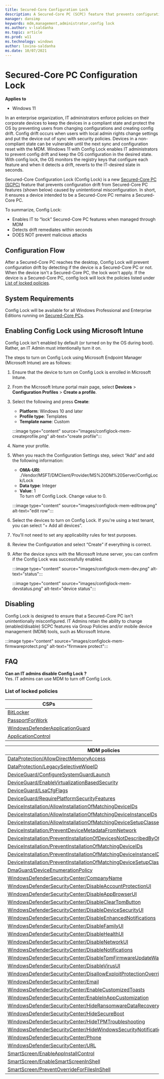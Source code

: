 ```yaml
---
title: Secured-Core Configuration Lock
description: A Secured-Core PC (SCPC) feature that prevents configuration drift from Secured-Core PC features (shown below) caused by unintentional misconfiguration. 
manager: dansimp
keywords: mdm,management,administrator,config lock
ms.author: v-lsaldanha
ms.topic: article
ms.prod: w11
ms.technology: windows
author: lovina-saldanha
ms.date: 10/07/2021
---
```


# Secured-Core PC Configuration Lock 

**Applies to**

-   Windows 11

In an enterprise organization, IT administrators enforce policies on their corporate devices to keep the devices in a compliant state and protect the OS by preventing users from changing configurations and creating config drift. Config drift occurs when users with local admin rights change settings and put the device out of sync with security policies. Devices in a non-compliant state can be vulnerable until the next sync and configuration reset with the MDM. Windows 11 with Config Lock enables IT administrators to prevent config drift and keep the OS configuration in the desired state. With config lock, the OS monitors the registry keys that configure each feature and when it detects a drift, reverts to the IT-desired state in seconds.

Secured-Core Configuration Lock (Config Lock) is a new [Secured-Core PC (SCPC)](/windows-hardware/design/device-experiences/oem-highly-secure) feature that prevents configuration drift from Secured-Core PC features (shown below) caused by unintentional misconfiguration. In short, it ensures a device intended to be a Secured-Core PC remains a Secured-Core PC.

To summarize, Config Lock:

- Enables IT to “lock” Secured-Core PC features when managed through MDM
- Detects drift remediates within seconds
- DOES NOT prevent malicious attacks

## Configuration Flow

After a Secured-Core PC reaches the desktop, Config Lock will prevent configuration drift by detecting if the device is a Secured-Core PC or not. When the device isn't a Secured-Core PC, the lock won't apply. If the device is a Secured-Core PC, config lock will lock the policies listed under [List of locked policies](#list-of-locked-policies).

## System Requirements

Config Lock will be available for all Windows Professional and Enterprise Editions running on [Secured-Core PCs](/windows-hardware/design/device-experiences/oem-highly-secure).  

## Enabling Config Lock using Microsoft Intune

Config Lock isn't enabled by default (or turned on by the OS during boot). Rather, an IT Admin must intentionally turn it on.
 
The steps to turn on Config Lock using Microsoft Endpoint Manager (Microsoft Intune) are as follows:

1. Ensure that the device to turn on Config Lock is enrolled in Microsoft Intune.
1. From the Microsoft Intune portal main page, select **Devices** > **Configuration Profiles** > **Create a profile**.
1. Select the following and press **Create**:
    - **Platform**: Windows 10 and later
    - **Profile type**: Templates
    - **Template name**: Custom

    :::image type="content" source="images/configlock-mem-createprofile.png" alt-text="create profile":::

1. Name your profile.
1. When you reach the Configuration Settings step, select “Add” and add the following information:
    - **OMA-URI**: ./Vendor/MSFT/DMClient/Provider/MS%20DM%20Server/ConfigLock/Lock
    - **Data type**: Integer
    - **Value**: 1 </br>
    To turn off Config Lock. Change value to 0.

    :::image type="content" source="images/configlock-mem-editrow.png" alt-text="edit row":::

1. Select the devices to turn on Config Lock. If you're using a test tenant, you can select “+ Add all devices”.
1. You'll not need to set any applicability rules for test purposes.
1. Review the Configuration and select “Create” if everything is correct.
1. After the device syncs with the Microsoft Intune server, you can confirm if the Config Lock was successfully enabled.

    :::image type="content" source="images/configlock-mem-dev.png" alt-text="status":::

    :::image type="content" source="images/configlock-mem-devstatus.png" alt-text="device status":::

## Disabling

Config Lock is designed to ensure that a Secured-Core PC isn't unintentionally misconfigured.  IT Admins retain the ability to change (enabled/disable) SCPC features via Group Policies and/or mobile device management (MDM) tools, such as Microsoft Intune.

:::image type="content" source="images/configlock-mem-firmwareprotect.png" alt-text="firmware protect":::
 
## FAQ

**Can an IT admins disable Config Lock ?** </br>
	Yes. IT admins can use MDM to turn off Config Lock.</br>

### List of locked policies

|**CSPs**     |
|-----|
|[BitLocker ](bitlocker-csp.md)      |
|[PassportForWork](passportforwork-csp.md)       |
|[WindowsDefenderApplicationGuard](windowsdefenderapplicationguard-csp.md)       |
|[ApplicationControl](applicationcontrol-csp.md) 


|**MDM policies**     |
|-----|
|[DataProtection/AllowDirectMemoryAccess](policy-csp-dataprotection.md)      |
|[DataProtection/LegacySelectiveWipeID](policy-csp-dataprotection.md)      |
|[DeviceGuard/ConfigureSystemGuardLaunch](policy-csp-deviceguard.md)      |
|[DeviceGuard/EnableVirtualizationBasedSecurity](policy-csp-deviceguard.md)      |
|[DeviceGuard/LsaCfgFlags](policy-csp-deviceguard.md)      |
|[DeviceGuard/RequirePlatformSecurityFeatures](policy-csp-deviceguard.md)      |
|[DeviceInstallation/AllowInstallationOfMatchingDeviceIDs](policy-csp-deviceinstallation.md)      |
|[DeviceInstallation/AllowInstallationOfMatchingDeviceInstanceIDs](policy-csp-deviceinstallation.md)      |
|[DeviceInstallation/AllowInstallationOfMatchingDeviceSetupClasses](policy-csp-deviceinstallation.md) |
|[DeviceInstallation/PreventDeviceMetadataFromNetwork](policy-csp-deviceinstallation.md) |
|[DeviceInstallation/PreventInstallationOfDevicesNotDescribedByOtherPolicySettings](policy-csp-deviceinstallation.md) |
|[DeviceInstallation/PreventInstallationOfMatchingDeviceIDs](policy-csp-deviceinstallation.md) |
|[DeviceInstallation/PreventInstallationOfMatchingDeviceInstanceIDs](policy-csp-deviceinstallation.md) |
|[DeviceInstallation/PreventInstallationOfMatchingDeviceSetupClasses](policy-csp-deviceinstallation.md) |
|[DmaGuard/DeviceEnumerationPolicy](policy-csp-dmaguard.md) |
|[WindowsDefenderSecurityCenter/CompanyName](policy-csp-windowsdefendersecuritycenter.md) |
|[WindowsDefenderSecurityCenter/DisableAccountProtectionUI](policy-csp-windowsdefendersecuritycenter.md) |
|[WindowsDefenderSecurityCenter/DisableAppBrowserUI](policy-csp-windowsdefendersecuritycenter.md) |
|[WindowsDefenderSecurityCenter/DisableClearTpmButton](policy-csp-windowsdefendersecuritycenter.md) |
|[WindowsDefenderSecurityCenter/DisableDeviceSecurityUI](policy-csp-windowsdefendersecuritycenter.md) |
|[WindowsDefenderSecurityCenter/DisableEnhancedNotifications](policy-csp-windowsdefendersecuritycenter.md) |
|[WindowsDefenderSecurityCenter/DisableFamilyUI](policy-csp-windowsdefendersecuritycenter.md) |
|[WindowsDefenderSecurityCenter/DisableHealthUI](policy-csp-windowsdefendersecuritycenter.md) |
|[WindowsDefenderSecurityCenter/DisableNetworkUI](policy-csp-windowsdefendersecuritycenter.md) |
|[WindowsDefenderSecurityCenter/DisableNotifications](policy-csp-windowsdefendersecuritycenter.md) |
|[WindowsDefenderSecurityCenter/DisableTpmFirmwareUpdateWarning](policy-csp-windowsdefendersecuritycenter.md)|
|[WindowsDefenderSecurityCenter/DisableVirusUI](policy-csp-windowsdefendersecuritycenter.md) |
|[WindowsDefenderSecurityCenter/DisallowExploitProtectionOverride](policy-csp-windowsdefendersecuritycenter.md) |
|[WindowsDefenderSecurityCenter/Email](policy-csp-windowsdefendersecuritycenter.md) |
|[WindowsDefenderSecurityCenter/EnableCustomizedToasts](policy-csp-windowsdefendersecuritycenter.md) |
|[WindowsDefenderSecurityCenter/EnableInAppCustomization](policy-csp-windowsdefendersecuritycenter.md) |
|[WindowsDefenderSecurityCenter/HideRansomwareDataRecovery](policy-csp-windowsdefendersecuritycenter.md) |
|[WindowsDefenderSecurityCenter/HideSecureBoot](policy-csp-windowsdefendersecuritycenter.md) |
|[WindowsDefenderSecurityCenter/HideTPMTroubleshooting](policy-csp-windowsdefendersecuritycenter.md) |
|[WindowsDefenderSecurityCenter/HideWindowsSecurityNotificationAreaControl](policy-csp-windowsdefendersecuritycenter.md) |
|[WindowsDefenderSecurityCenter/Phone](policy-csp-windowsdefendersecuritycenter.md) |
|[WindowsDefenderSecurityCenter/URL](policy-csp-windowsdefendersecuritycenter.md) |
|[SmartScreen/EnableAppInstallControl](policy-csp-smartscreen.md)|
|[SmartScreen/EnableSmartScreenInShell](policy-csp-smartscreen.md) |
|[SmartScreen/PreventOverrideForFilesInShell](policy-csp-smartscreen.md) |
